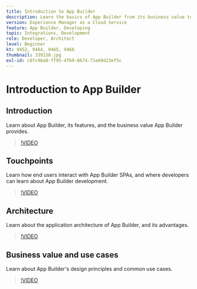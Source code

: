 ```yaml
---
title: Introduction to App Builder
description: Learn the basics of App Builder from its business value to its architecture.
version: Experience Manager as a Cloud Service
feature: App Builder, Developing
topic: Integrations, Development
role: Developer, Architect
level: Beginner
kt: 9452, 9464, 9465, 9466
thumbnail: 339158.jpg
exl-id: c6fc96a0-ff95-4fb9-8674-71e60d23ef5c
---
```

# Introduction to App Builder

## Introduction

Learn about App Builder, its features, and the business value App Builder provides.

>[!VIDEO](https://video.tv.adobe.com/v/339158/?quality=12&learn=on)

## Touchpoints

Learn how end users interact with App Builder SPAs, and where developers can learn about App Builder development.

>[!VIDEO](https://video.tv.adobe.com/v/339159/?quality=12&learn=on)

## Architecture

Learn about the application architecture of App Builder, and its advantages.

>[!VIDEO](https://video.tv.adobe.com/v/339160/?quality=12&learn=on)

## Business value and use cases

Learn about App Builder's design principles and common use cases.

>[!VIDEO](https://video.tv.adobe.com/v/339161/?quality=12&learn=on)
